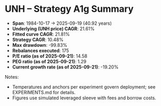 # UNH – Strategy A1g Summary

- **Span**: 1984-10-17 → 2025-09-19 (40.92 years)
- **Underlying (UNH price) CAGR**: 21.61%
- **Fitted curve CAGR**: 21.81%
- **Strategy CAGR**: 10.48%
- **Max drawdown**: -99.83%
- **Rebalances executed**: 175
- **P/E ratio (as of 2025-09-21)**: 14.58
- **PEG ratio (as of 2025-09-21)**: 1.29
- **Current growth rate (as of 2025-09-21)**: -19.20%

Notes:

- Temperatures and anchors per experiment govern deployment; see EXPERIMENTS.md for details.
- Figures use simulated leveraged sleeve with fees and borrow costs.

